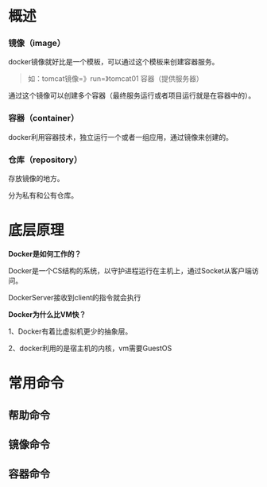 

# 概述



### 镜像（image）

docker镜像就好比是一个模板，可以通过这个模板来创建容器服务。

> 如：tomcat镜像=》run=》tomcat01 容器（提供服务器）

通过这个镜像可以创建多个容器（最终服务运行或者项目运行就是在容器中的）。



### 容器（container）

docker利用容器技术，独立运行一个或者一组应用，通过镜像来创建的。



### 仓库（repository）

存放镜像的地方。

分为私有和公有仓库。







# 底层原理

**Docker是如何工作的？**

Docker是一个CS结构的系统，以守护进程运行在主机上，通过Socket从客户端访问。

DockerServer接收到client的指令就会执行



**Docker为什么比VM快？**

1、Docker有着比虚拟机更少的抽象层。

2、docker利用的是宿主机的内核，vm需要GuestOS





# 常用命令



## 帮助命令



## 镜像命令



## 容器命令